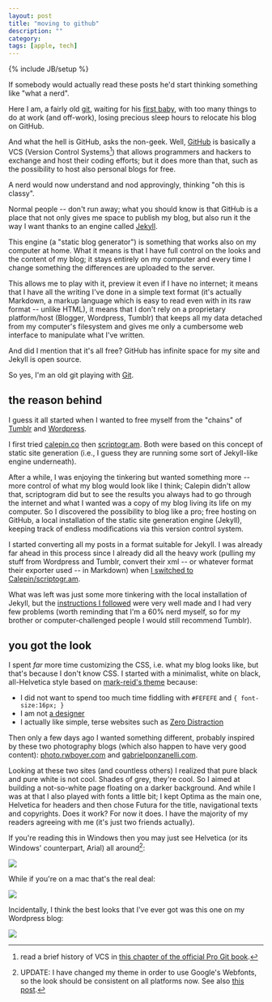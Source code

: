 ```yaml
---
layout: post
title: "moving to github"
description: ""
category: 
tags: [apple, tech]
---
```

{% include JB/setup %}

If somebody would actually read these posts he'd start thinking something like "what a nerd".

Here I am, a fairly old [git](http://en.wiktionary.org/wiki/git), waiting for his [first baby](2012-02-20-five-months-to-go.html), with too many things to do at work (and off-work), losing precious sleep hours to relocate his blog on GitHub. 

And what the hell is GitHub, asks the non-geek. Well, [GitHub](http://www.github.com) is basically a VCS (Version Control Systems[^1]) that allows programmers and hackers to exchange and host their coding efforts; but it does more than that, such as the possibility to host also personal blogs for free.

A nerd would now understand and nod approvingly, thinking "oh this is classy".

Normal people -- don't run away; what you should know is that GitHub is a place that not only gives me space to publish my blog, but also run it the way I want thanks to an engine called [Jekyll](http://jekyllrb.com/).

This engine (a "static blog generator") is something that works also on my computer at home. What it means is that I have full control on the looks and the content of my blog; it stays entirely on my computer and every time I change something the differences are uploaded to the server.

This allows me to play with it, preview it even if I have no internet; it means that I have all the writing I've done in a simple text format (it's actually Markdown, a markup language which is easy to read even with in its raw format -- unlike HTML), it means that I don't rely on a proprietary platform/host (Blogger, Wordpress, Tumblr) that keeps all my data detached from my computer's filesystem and gives me only a cumbersome web interface to manipulate what I've written.

And did I mention that it's all free? GitHub has infinite space for my site and Jekyll is open source. 

So yes, I'm an old git playing with [Git](http://git-scm.com/).

## the reason behind

I guess it all started when I wanted to free myself from the "chains" of [Tumblr](http://aadm.tumblr.com/) and [Wordpress](http://aadm.wordpress.com/).

I first tried [calepin.co](http://aadm.calepin.co/) then [scriptogr.am](http://scriptogr.am/aadm). Both were based on this concept of static site generation (i.e., I guess they are running some sort of Jekyll-like engine underneath).

After a while, I was enjoying the tinkering but wanted something more -- more control of what my blog would look like I think; Calepin didn't allow that, scriptogram did but to see the results you always had to go through the internet and what I wanted was a copy of my blog living its life on my computer. So I discovered the possibility to blog like a pro; free hosting on GitHub, a local installation of the static site generation engine (Jekyll), keeping track of endless modifications via this version control system.

I started converting all my posts in a format suitable for Jekyll. I was already far ahead in this process since I already did all the heavy work (pulling my stuff from Wordpress and Tumblr, convert their xml -- or whatever format their exporter used -- in Markdown) when [I switched to Calepin/scriptogr.am](2012-01-23-moving-to-calepin.html).

What was left was just some more tinkering with the local installation of Jekyll, but the [instructions I followed](http://jekyllbootstrap.com/) were very well made and I had very few problems (worth reminding that I'm a 60% nerd myself, so for my brother or computer-challenged people I would still recommend Tumblr). 

## you got the look

I spent *far* more time customizing the CSS, i.e. what my blog looks like, but that's because I don't know CSS. I started with a minimalist, white on black, all-Helvetica style based on [mark-reid's theme](http://mark.reid.name/) because:

* I did not want to spend too much time fiddling with `#FEFEFE` and `{ font-size:16px; }`
* I am not [a designer](http://craigmod.com/journal/gf1-fieldtest/) 
* I actually like simple, terse websites such as [Zero Distraction](http://zerodistraction.com/)

Then only a few days ago I wanted something different, probably inspired by these two photography blogs (which also happen to have very good content): [photo.rwboyer.com](http://photo.rwboyer.com/) and [gabrielponzanelli.com](http://www.gabrielponzanelli.com/blog/). 

Looking at these two sites (and countless others) I realized that pure black and pure white is not cool. Shades of grey, they're cool. So I aimed at building a not-so-white page floating on a darker background. And while I was at that I also played with fonts a little bit; I kept Optima as the main one, Helvetica for headers and then chose Futura for the title, navigational texts and copyrights. Does it work? For now it does. I have the majority of my readers agreeing with me (it's just two friends actually).

If you're reading this in Windows then you may just see Helvetica (or its Windows' counterpart, Arial) all around[^2]:

![](https://dl.dropbox.com/u/179731/chrome_pc_blog.png)

While if you're on a mac that's the real deal:

![](https://dl.dropbox.com/u/179731/chrome_mac_blog.png)

Incidentally, I think the best looks that I've ever got was this one on my Wordpress blog:

![](https://dl.dropbox.com/u/179731/aadm_wordpress_blog_heading.png)


[^1]: read a brief history of VCS in [this chapter of the official Pro Git book](http://git-scm.com/book/en/Getting-Started-About-Version-Control).

[^2]: UPDATE: I have changed my theme in order to use Google's Webfonts, so the look should be consistent on all platforms now. See also [this post](2012-07-17-fonts-on-my-blog.html). 